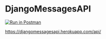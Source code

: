 # DjangoMessagesAPI

[![Run in Postman](https://run.pstmn.io/button.svg)](https://app.getpostman.com/run-collection/2a842b29425a21d69455)

https://djangomessagesapi.herokuapp.com/api/
